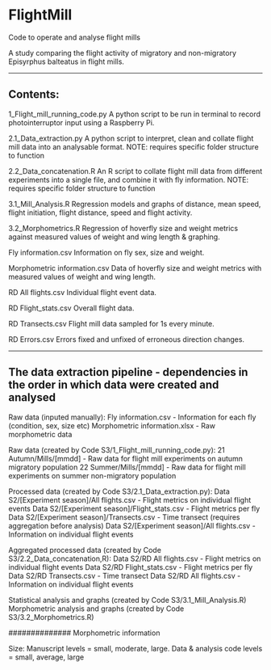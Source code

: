 # FlightMill
Code to operate and analyse flight mills

A study comparing the flight activity of migratory and non-migratory Episyrphus balteatus in flight mills.

-----------------
Contents:
-----------------

1_Flight_mill_running_code.py
A python script to be run in terminal to record photointerruptor input using a Raspberry Pi.

2.1_Data_extraction.py
A python script to interpret, clean and collate flight mill data into an analysable format.
NOTE: requires specific folder structure to function

2.2_Data_concatenation.R
An R script to collate flight mill data from different experiments into a single file, and combine it with fly information.
NOTE: requires specific folder structure to function

3.1_Mill_Analysis.R
Regression models and graphs of distance, mean speed, flight initiation, flight distance, speed and flight activity.

3.2_Morphometrics.R
Regression of hoverfly size and weight metrics against measured values of weight and wing length & graphing.

Fly information.csv
Information on fly sex, size and weight.

Morphometric information.csv
Data of hoverfly size and weight metrics with measured values of weight and wing length.

RD All flights.csv
Individual flight event data.

RD Flight_stats.csv
Overall flight data.

RD Transects.csv
Flight mill data sampled for 1s every minute.

RD Errors.csv
Errors fixed and unfixed of erroneous direction changes.


------------------------
The data extraction pipeline - dependencies in the order in which data were created and analysed
------------------------

Raw data (inputed manually):
Fly information.csv - Information for each fly (condition, sex, size etc)
Morphometric information.xlsx - Raw morphometric data

Raw data (created by Code S3/1_Flight_mill_running_code.py):
21 Autumn/Mills/[mmdd] - Raw data for flight mill experiments on autumn migratory population
22 Summer/Mills/[mmdd] - Raw data for flight mill experiments on summer non-migratory population

Processed data (created by Code S3/2.1_Data_extraction.py):
Data S2/[Experiment season]/All flights.csv - Flight metrics on individual flight events
Data S2/[Experiment season]/Flight_stats.csv - Flight metrics per fly
Data S2/[Experiment season]/Transects.csv - Time transect (requires aggregation before analysis)
Data S2/[Experiment season]/All flights.csv - Information on individual flight events

Aggregated processed data (created by Code S3/2.2_Data_concatenation,R):
Data S2/RD All flights.csv - Flight metrics on individual flight events
Data S2/RD Flight_stats.csv - Flight metrics per fly
Data S2/RD Transects.csv - Time transect
Data S2/RD All flights.csv - Information on individual flight events

Statistical analysis and graphs (created by Code S3/3.1_Mill_Analysis.R)
Morphometric analysis and graphs (created by Code S3/3.2_Morphometrics.R)

##############
Morphometric information

Size:
Manuscript levels = small, moderate, large.
Data & analysis code levels = small, average, large
